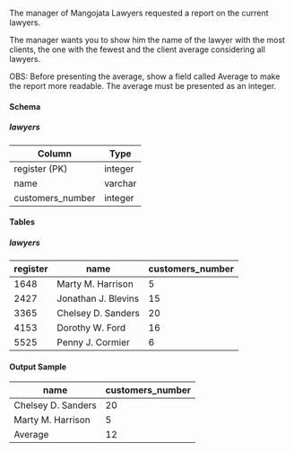 The manager of Mangojata Lawyers requested a report on the current lawyers.

The manager wants you to show him the name of the lawyer with the most clients, the one with the fewest and the client average considering all lawyers.

OBS: Before presenting the average, show a field called Average to make the report more readable. The average must be presented as an integer.

#### Schema
##### lawyers
Column	| Type | 
--- | ---
register (PK) | integer
name | varchar	
customers_number | integer
 
#### Tables
##### lawyers
register | name | customers_number
 --- | --- | --- 
1648 | Marty M. Harrison | 5 
2427 | Jonathan J. Blevins | 15 
3365 | Chelsey D. Sanders | 20
4153 | Dorothy W. Ford | 16	
5525 | Penny J. Cormier | 6
 
#### Output Sample
name | customers_number |
 --- | --- 
Chelsey D. Sanders | 20	
Marty M. Harrison | 5
Average | 12 
